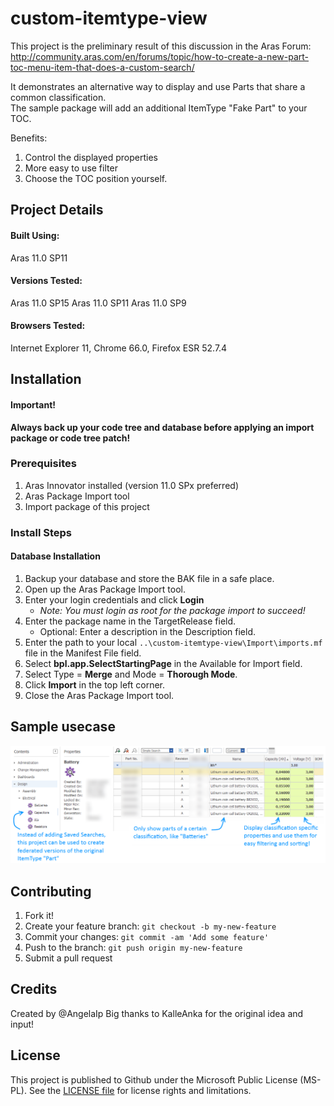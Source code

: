 # custom-itemtype-view

This project is the preliminary result of this discussion in the Aras Forum:
http://community.aras.com/en/forums/topic/how-to-create-a-new-part-toc-menu-item-that-does-a-custom-search/

It demonstrates an alternative way to display and use Parts that share a common classification.  
The sample package will add an additional ItemType "Fake Part" to your TOC.

Benefits:
1. Control the displayed properties
2. More easy to use filter 
3. Choose the TOC position yourself.



## Project Details

#### Built Using:
Aras 11.0 SP11

#### Versions Tested:
Aras 11.0 SP15
Aras 11.0 SP11
Aras 11.0 SP9

#### Browsers Tested:
Internet Explorer 11, Chrome 66.0, Firefox ESR 52.7.4

## Installation

#### Important!
**Always back up your code tree and database before applying an import package or code tree patch!**

### Prerequisites

1. Aras Innovator installed (version 11.0 SPx preferred)
2. Aras Package Import tool
3. Import package of this project

### Install Steps

#### Database Installation
1. Backup your database and store the BAK file in a safe place.
2. Open up the Aras Package Import tool.
3. Enter your login credentials and click **Login**
    * _Note: You must login as root for the package import to succeed!_
4. Enter the package name in the TargetRelease field.
    * Optional: Enter a description in the Description field.
5. Enter the path to your local `..\custom-itemtype-view\Import\imports.mf` file in the Manifest File field.
6. Select **bpl.app.SelectStartingPage** in the Available for Import field.
7. Select Type = **Merge** and Mode = **Thorough Mode**.
8. Click **Import** in the top left corner.
9. Close the Aras Package Import tool.

##  Sample usecase
![custom-itemtype-view](./Screenshots/example-usecase.png)


## Contributing

1. Fork it!
2. Create your feature branch: `git checkout -b my-new-feature`
3. Commit your changes: `git commit -am 'Add some feature'`
4. Push to the branch: `git push origin my-new-feature`
5. Submit a pull request

## Credits

Created by @AngelaIp
Big thanks to KalleAnka for the original idea and input!


## License

This project is published to Github under the Microsoft Public License (MS-PL). See the [LICENSE file](./LICENSE.md) for license rights and limitations.
